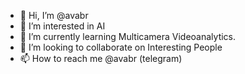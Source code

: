 - 👋 Hi, I’m @avabr
- 👀 I’m interested in AI
- 🌱 I’m currently learning Multicamera Videoanalytics.
- 💞️ I’m looking to collaborate on Interesting People
- 📫 How to reach me @avabr (telegram)

<!---
avabr/avabr is a ✨ special ✨ repository because its `README.md` (this file) appears on your GitHub profile.
You can click the Preview link to take a look at your changes.
--->
